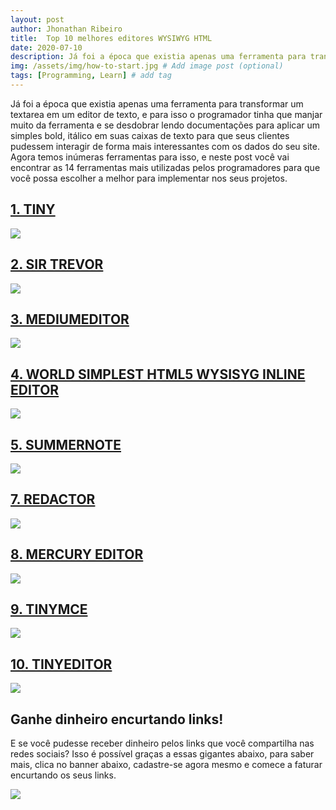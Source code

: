```yaml
---
layout: post
author: Jhonathan Ribeiro
title:  Top 10 melhores editores WYSIWYG HTML
date: 2020-07-10
description: Já foi a época que existia apenas uma ferramenta para transformar um textarea em um editor de texto, e para isso o programador tinha que manjar muito da ferramenta e se desdobrar lendo documentações para aplicar um simples bold, itálico em suas caixas de texto para que seus clientes pudessem interagir de forma mais interessantes com os dados do seu site. Agora temos inúmeras ferramentas para isso, e neste post você vai encontrar as 14 ferramentas mais utilizadas pelos programadores para que você possa escolher a melhor para implementar nos seus projetos.
img: /assets/img/how-to-start.jpg # Add image post (optional)
tags: [Programming, Learn] # add tag
---
```

Já foi a época que existia apenas uma ferramenta para transformar um textarea em um editor de texto, e para isso o programador tinha que manjar muito da ferramenta e se desdobrar lendo documentações para aplicar um simples bold, itálico em suas caixas de texto para que seus clientes pudessem interagir de forma mais interessantes com os dados do seu site. Agora temos inúmeras ferramentas para isso, e neste post você vai encontrar as 14 ferramentas mais utilizadas pelos programadores para que você possa escolher a melhor para implementar nos seus projetos.

## [1. TINY](http://mindmup.github.io/bootstrap-wysiwyg/)

![](https://i0.wp.com/www.upmasters.com/wp-content/uploads/2014/09/001-TINY-bootstrap.jpg?w=690&ssl=1)

## [2. SIR TREVOR](http://madebymany.github.io/sir-trevor-js/)

![](https://i1.wp.com/www.upmasters.com/wp-content/uploads/2014/09/002-SIR-TREVOR.jpg?w=690&ssl=1)

## [3. MEDIUMEDITOR](https://github.com/yabwe/medium-editor)

![](https://i1.wp.com/www.upmasters.com/wp-content/uploads/2014/09/003-MEDIUMEDITOR.jpg?w=690&ssl=1)

## [4. WORLD SIMPLEST HTML5 WYSISYG INLINE EDITOR](https://codepen.io/barney-parker/pen/idjCG)

![](https://i2.wp.com/www.upmasters.com/wp-content/uploads/2014/09/004-WORLD-SIMPLEST-HTML5-WYSISYG-INLINE-EDITOR.jpg?w=690&ssl=1)

## [5. SUMMERNOTE](https://hackerwins.github.io/summernote/)

![](http://textangular.com/)

## [7. REDACTOR](https://imperavi.com/redactor/)

![](https://i1.wp.com/www.upmasters.com/wp-content/uploads/2014/09/007-REDACTOR.jpg?w=690&ssl=1)

## [8. MERCURY EDITOR](http://jejacks0n.github.io/mercury/)

![](https://i0.wp.com/www.upmasters.com/wp-content/uploads/2014/09/008-MERCURY-EDITOR.jpg?w=690&ssl=1)

## [9. TINYMCE](https://www.tiny.cloud/)

![](https://i1.wp.com/www.upmasters.com/wp-content/uploads/2014/09/009-TINYMCE.jpg?w=690&ssl=1)

## [10. TINYEDITOR](http://www.scriptiny.com/2010/02/javascript-wysiwyg-editor/)

![](https://i1.wp.com/www.upmasters.com/wp-content/uploads/2014/09/010-TINYEDITOR.jpg?w=690&ssl=1)

## Ganhe dinheiro encurtando links!

E se você pudesse receber dinheiro pelos links que você compartilha nas redes sociais? Isso é possível graças a essas gigantes abaixo, para saber mais, clica no banner abaixo, cadastre-se agora mesmo e comece a faturar encurtando os seus links.

[![](https://d33wubrfki0l68.cloudfront.net/2cdca305fd6b178639f6c91f896e465fdd494615/51033/assets/images/banners/adfly.gif)](https://join-adf.ly/23571397)